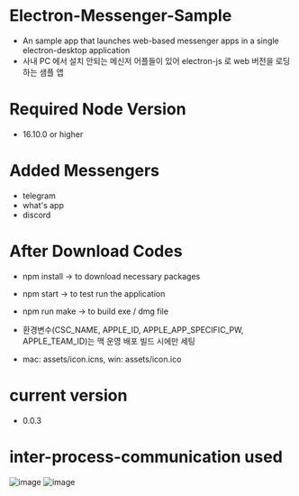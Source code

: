 # Electron-Messenger-Sample
- An sample app that launches web-based messenger apps in a single electron-desktop application
- 사내 PC 에서 설치 안되는 메신저 어플들이 있어 electron-js 로 web 버전을 로딩하는 샘플 앱

# Required Node Version
- 16.10.0 or higher

# Added Messengers
- telegram
- what's app
- discord

# After Download Codes
- npm install -> to download necessary packages
- npm start -> to test run the application
- npm run make -> to build exe / dmg file

- 환경변수(CSC_NAME, APPLE_ID, APPLE_APP_SPECIFIC_PW, APPLE_TEAM_ID)는 맥 운영 배포 빌드 시에만 세팅 
- mac: assets/icon.icns, win: assets/icon.ico

# current version
- 0.0.3


# inter-process-communication used 

![image](https://github.com/youp-han/Electron-Messenger-Sample/assets/5876977/0a5fccdd-f0af-400d-9c84-3ecefe9bdbd6)
![image](https://github.com/youp-han/Electron-Messenger-Sample/assets/5876977/3b5adaff-a854-4353-ba3d-ef291af15525)
